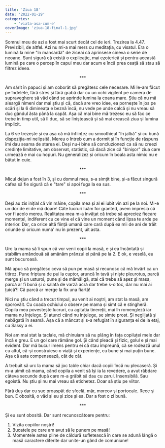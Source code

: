 ```yaml
---
title: 'Ziua 18'
date: '2022-01-29'
categories:
    - 'viata-asa-cum-e'
coverImage: 'ziua-18-final-1.jpg'
---
```


Somnul meu de azi a fost mai scurt decât cel de ieri. Trezirea la 4.47. Previzibil, de altfel. Azi nu mi-a mai mers cu meditația, cu visatul. Era o lumină la mine "în mansardă" de ziceai că aprinsese cineva o serie de neoane. Sunt sigură că există o explicație, mai ezoterică și pentru această lumină pe care o percep în capul meu dar acum e încă prea ceață să stau să filtrez ideea.

<p style="text-align: center;">***</p>

Am sărit în papuci și am coborât să pregătesc cele necesare. Mi le-am făcut pe îndelete, fără stres și fără grabă dar cu un ochi vigilent pe camera de supraveghere să văd când se aprinde lumina la coana mare. Știu că nu mă aleargă nimeni dar mai știu și că, dacă are vreo idee, ea pornește în jos pe scări și la 6 dimineața e beznă încă, nu vede pe unde calcă și nu vreau să duc gândul ăsta până la capăt. Așa că mai bine mă trezesc eu să fac ce trebe în timp util, să îi duc, să se liniștească și să mai crească ziua și lumina implicit.

La 6 se trezește și ea așa că mă înființez cu smoothieul "în jalbă" și cu bună dispoziția-mi nelipsită. Mereu o întreb cum a dormit și în funcție de răspuns îmi dau seama de starea ei. Deși nu-i bine să concluzionezi ca să nu creezi credințe limitative, am observat, statistic, că dacă zice că "binișor" ziua care urmează e mai cu hopuri. Nu generalizez și oricum în boala asta nimic nu e bătut în cuie.

<p style="text-align: center;">***</p>

Micul dejun a fost în 3, și cu domnul meu, s-a simțit bine, și-a făcut singură cafea să fie sigură că e "tare" si apoi fuga la ea sus.

<p style="text-align: center;">***</p>

Deși au zis inițial că vin mâine, copila mea și al ei iubit vin azi pe la noi. Mi-e un dor de ei de mă doare! Câte lucruri luăm for granted, avem impresia că vor fi acolo mereu. Realitatea mea m-a învățat că trebe să apreciez fiecare momențel, indiferent cu ce vine el că vine un moment când lipsa te arde pe interior. Dar, ca orice altă ființă umană care cară după ea mii de ani de trăit oriunde și oricum numa' nu în prezent, uit asta.

<p style="text-align: center;">***</p>

Urc la mama să îi spun că vor venii copii la masă, e și ea încântată și stabilim amândouă să amânăm prânzul ei până pe la 2. E ok, e veselă, eu sunt bucuroasă.

Mă apuc să pregătesc ceva să pun pe masă și recunosc că mă învârt ca un titirez. Pune friptura de pui la cuptor, aruncă în tavă și niște pleurotus, parcă merge și un usturoi, pune și de mămăligă, stai că trebe să așez și masa, parcă ar fi bună și o salată de varză acră dar trebe s-o toc, dar nu mai ai țuică?! Că parcă ar merge la fix una fiartă!

Nici nu știu când a trecut timpul, au venit ai noștri, am stat la masă, am sporovăit. Cu coada ochiului o observ pe mama și simt că e stingheră. Copila mea povestește lucruri, cu agitația tinereții, mai în romengleză iar mama nu înțelege. Și atunci când nu înțelege, se simte prost. Și neglijată și nebăgată în seamă. Așa că a mâncat și s-a refugiat în siguranța ei de la etaj, cu Sassy a ei.

Noi am mai stat la taclale, mă chinuiam să nu plâng în fața copiluței mele dar încă e greu. E un gol care rămâne gol. Și când pleacă și fizic, golul e și mai evident. Dar mă bucur imens pentru ei că stau împreună, că se rodează unul cu altul, că-și construiesc o viață și experiențe, cu bune și mai puțin bune. Așa că asta compensează, cât de cât.

A trebuit să urc la mama să joc table chiar dacă copiii încă nu plecaseră. Și m-a uimit că mama, când copila a venit să își ia la revedere, a avut răbdare câteva secunde după care m-a grăbit să dau cu zarul. Insensibilă. Sau egoistă. Nu știu și nu mai vreau să etichetez. Doar să știu pe viitor.

Fără duș dar cu suc proaspăt de sfeclă, măr, morcov și portocale. Rece și bun. E obosită, o văd și eu și zice și ea. Dar a fost o zi bună.

<p style="text-align: center;">***</p>

Și eu sunt obosită. Dar sunt recunoscătoare pentru:

1. Vizita copiilor noștri!
2. Bucatele pe care am avut să le punem pe masă!
3. Momentele astea pline de căldură sufletească în care se adună lângă o masă caractere diferite dar unite-un gând de comuniune!

